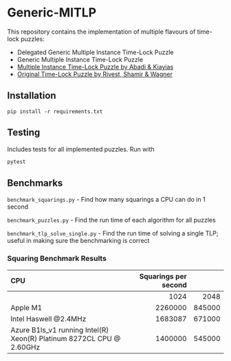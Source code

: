 # Generic-MITLP

This repository contains the implementation of multiple flavours of time-lock puzzles:
- Delegated Generic Multiple Instance Time-Lock Puzzle
- Generic Multiple Instance Time-Lock Puzzle
- [Multiple Instance Time-Lock Puzzle by Abadi & Kiayias](https://doi.org/10.1007/978-3-662-64331-0_28)
- [Original Time-Lock Puzzle by Rivest, Shamir & Wagner](https://dl.acm.org/doi/10.5555/888615)

## Installation
`pip install -r requirements.txt`

## Testing
Includes tests for all implemented puzzles. Run with

```sh
pytest
```

## Benchmarks
`benchmark_squarings.py` - Find how many squarings a CPU can do in 1 second

`benchmark_puzzles.py` - Find the run time of each algorithm for all puzzles

`benchmark_tlp_solve_single.py` - Find the run time of solving a single TLP; useful in making sure the benchmarking is correct

### Squaring Benchmark Results
| CPU                                                                  | Squarings per second |        |
|:---------------------------------------------------------------------|---------------------:|-------:|
|                                                                      |                 1024 |   2048 |
| Apple M1                                                             |              2260000 | 845000 |
| Intel Haswell @2.4MHz                                                |              1683087 | 671000 |
| Azure B1ls_v1 running Intel(R) Xeon(R) Platinum 8272CL CPU @ 2.60GHz |              1400000 | 545000 |
